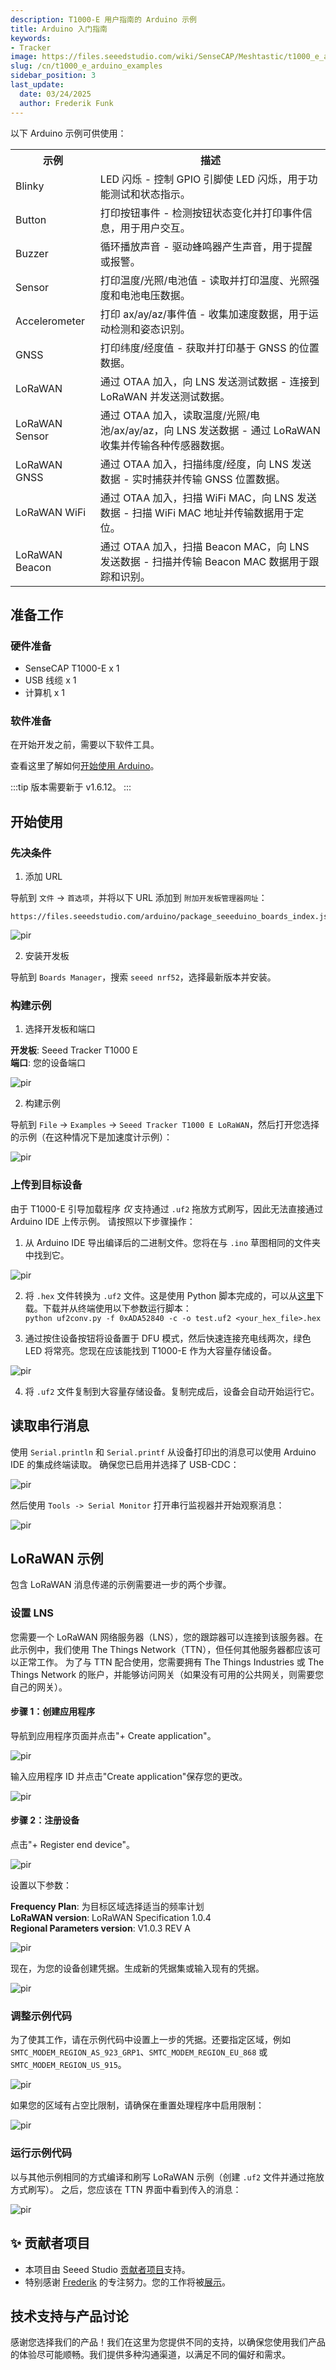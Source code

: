 ```yaml
---
description: T1000-E 用户指南的 Arduino 示例
title: Arduino 入门指南
keywords:
- Tracker
image: https://files.seeedstudio.com/wiki/SenseCAP/Meshtastic/t1000_e_arduino_examples/tracker-t1000-e-for-meshtastic.webp
slug: /cn/t1000_e_arduino_examples
sidebar_position: 3
last_update:
  date: 03/24/2025
  author: Frederik Funk
---
```



以下 Arduino 示例可供使用：

<div class="table-center">
  <table align="center">
    <tr>
      <th>示例</th>
      <th>描述</th>
    </tr>
    <tr>
      <td>Blinky</td>
      <td>LED 闪烁 - 控制 GPIO 引脚使 LED 闪烁，用于功能测试和状态指示。</td>
    </tr>
    <tr>
      <td>Button</td>
      <td>打印按钮事件 - 检测按钮状态变化并打印事件信息，用于用户交互。</td>
    </tr>
    <tr>
      <td>Buzzer</td>
      <td>循环播放声音 - 驱动蜂鸣器产生声音，用于提醒或报警。</td>
    </tr>
    <tr>
      <td>Sensor</td>
      <td>打印温度/光照/电池值 - 读取并打印温度、光照强度和电池电压数据。</td>
    </tr>
    <tr>
      <td>Accelerometer</td>
      <td>打印 ax/ay/az/事件值 - 收集加速度数据，用于运动检测和姿态识别。</td>
    </tr>
    <tr>
      <td>GNSS</td>
      <td>打印纬度/经度值 - 获取并打印基于 GNSS 的位置数据。</td>
    </tr>
    <tr>
      <td>LoRaWAN</td>
      <td>通过 OTAA 加入，向 LNS 发送测试数据 - 连接到 LoRaWAN 并发送测试数据。</td>
    </tr>
    <tr>
      <td>LoRaWAN Sensor</td>
      <td>通过 OTAA 加入，读取温度/光照/电池/ax/ay/az，向 LNS 发送数据 - 通过 LoRaWAN 收集并传输各种传感器数据。</td>
    </tr>
    <tr>
      <td>LoRaWAN GNSS</td>
      <td>通过 OTAA 加入，扫描纬度/经度，向 LNS 发送数据 - 实时捕获并传输 GNSS 位置数据。</td>
    </tr>
    <tr>
      <td>LoRaWAN WiFi</td>
      <td>通过 OTAA 加入，扫描 WiFi MAC，向 LNS 发送数据 - 扫描 WiFi MAC 地址并传输数据用于定位。</td>
    </tr>
    <tr>
      <td>LoRaWAN Beacon</td>
      <td>通过 OTAA 加入，扫描 Beacon MAC，向 LNS 发送数据 - 扫描并传输 Beacon MAC 数据用于跟踪和识别。</td>
    </tr>
  </table>
</div>

## 准备工作

### 硬件准备

- SenseCAP T1000-E x 1
- USB 线缆 x 1
- 计算机 x 1

### 软件准备

在开始开发之前，需要以下软件工具。

查看这里了解如何[开始使用 Arduino](https://wiki.seeedstudio.com/cn/Getting_Started_with_Arduino/)。

:::tip
版本需要新于 v1.6.12。
:::

## 开始使用

### 先决条件

1. 添加 URL

导航到 `文件` -> `首选项`，并将以下 URL 添加到 `附加开发板管理器网址`：

```
https://files.seeedstudio.com/arduino/package_seeeduino_boards_index.json
```

<p style={{textAlign: 'center'}}><img src="https://files.seeedstudio.com/wiki/SenseCAP/LoraWAN_Tracker/add-url.png" alt="pir" width={800} height="auto" /></p>

2. 安装开发板

导航到 `Boards Manager`，搜索 `seeed nrf52`，选择最新版本并安装。

### 构建示例

1. 选择开发板和端口

**开发板**: Seeed Tracker T1000 E <br/>
**端口**: 您的设备端口

<p style={{textAlign: 'center'}}><img src="https://files.seeedstudio.com/wiki/SenseCAP/LoraWAN_Tracker/board-select.png" alt="pir" width={800} height="auto" /></p>

2. 构建示例

导航到 `File` -> `Examples` -> `Seeed Tracker T1000 E LoRaWAN`，然后打开您选择的示例（在这种情况下是加速度计示例）：

<p style={{textAlign: 'center'}}><img src="https://files.seeedstudio.com/wiki/SenseCAP/Meshtastic/t1000_e_arduino_examples/example_select.png" alt="pir" width={800} height="auto" /></p>

### 上传到目标设备

由于 T1000-E 引导加载程序 _仅_ 支持通过 `.uf2` 拖放方式刷写，因此无法直接通过 Arduino IDE 上传示例。
请按照以下步骤操作：

1. 从 Arduino IDE 导出编译后的二进制文件。您将在与 `.ino` 草图相同的文件夹中找到它。

<p style={{textAlign: 'center'}}><img src="https://files.seeedstudio.com/wiki/SenseCAP/Meshtastic/t1000_e_arduino_examples/export_binary.png" alt="pir" width={800} height="auto" /></p>

2. 将 `.hex` 文件转换为 `.uf2` 文件。这是使用 Python 脚本完成的，可以从[这里](https://github.com/Seeed-Studio/Adafruit_nRF52_Arduino/blob/1.1.9/tools/uf2conv/uf2conv.py)下载。下载并从终端使用以下参数运行脚本：  
`python uf2conv.py -f 0xADA52840 -c -o test.uf2 <your_hex_file>.hex`

3. 通过按住设备按钮将设备置于 DFU 模式，然后快速连接充电线两次，绿色 LED 将常亮。您现在应该能找到 T1000-E 作为大容量存储设备。

<p style={{textAlign: 'center'}}><img src="https://files.seeedstudio.com/wiki/SenseCAP/Meshtastic/e-driver.png" alt="pir" width={600} height="auto" /></p>

4. 将 `.uf2` 文件复制到大容量存储设备。复制完成后，设备会自动开始运行它。

## 读取串行消息

使用 `Serial.println` 和 `Serial.printf` 从设备打印出的消息可以使用 Arduino IDE 的集成终端读取。
确保您已启用并选择了 USB-CDC：
<p style={{textAlign: 'center'}}><img src="https://files.seeedstudio.com/wiki/SenseCAP/Meshtastic/t1000_e_arduino_examples/usb_cdc.png" alt="pir" width={800} height="auto" /></p>

然后使用 `Tools -> Serial Monitor` 打开串行监视器并开始观察消息：
<p style={{textAlign: 'center'}}><img src="https://files.seeedstudio.com/wiki/SenseCAP/Meshtastic/t1000_e_arduino_examples/serial_monitor.png" alt="pir" width={800} height="auto" /></p>

## LoRaWAN 示例

包含 LoRaWAN 消息传递的示例需要进一步的两个步骤。

### 设置 LNS

您需要一个 LoRaWAN 网络服务器（LNS），您的跟踪器可以连接到该服务器。在此示例中，我们使用 The Things Network（TTN），但任何其他服务器都应该可以正常工作。
为了与 TTN 配合使用，您需要拥有 The Things Industries 或 The Things Network 的账户，并能够访问网关（如果没有可用的公共网关，则需要您自己的网关）。

#### 步骤 1：创建应用程序

导航到应用程序页面并点击"+ Create application"。

<p style={{textAlign: 'center'}}><img src="https://files.seeedstudio.com/wiki/SenseCAP/Wio-WM1110%20Dev%20Kit/create_application.png" alt="pir" width={800} height="auto" /></p>

输入应用程序 ID 并点击"Create application"保存您的更改。

<p style={{textAlign: 'center'}}><img src="https://files.seeedstudio.com/wiki/SenseCAP/Wio-WM1110%20Dev%20Kit/create_application1.png" alt="pir" width={800} height="auto" /></p>

#### 步骤 2：注册设备

点击"+ Register end device"。
<p style={{textAlign: 'center'}}><img src="https://files.seeedstudio.com/wiki/SenseCAP/Wio-WM1110%20Dev%20Kit/register_device.png" alt="pir" width={800} height="auto" /></p>

设置以下参数：

**Frequency Plan**: 为目标区域选择适当的频率计划  
**LoRaWAN version**: LoRaWAN Specification 1.0.4  
**Regional Parameters version**: V1.0.3 REV A

<p style={{textAlign: 'center'}}><img src="https://files.seeedstudio.com/wiki/SenseCAP/Wio-WM1110%20Dev%20Kit/register_device1.png" alt="pir" width={800} height="auto" /></p>

现在，为您的设备创建凭据。生成新的凭据集或输入现有的凭据。
<p style={{textAlign: 'center'}}><img src="https://files.seeedstudio.com/wiki/SenseCAP/Wio-WM1110%20Dev%20Kit/register_device5.png" alt="pir" width={800} height="auto" /></p>

### 调整示例代码

为了使其工作，请在示例代码中设置上一步的凭据。还要指定区域，例如 `SMTC_MODEM_REGION_AS_923_GRP1`、`SMTC_MODEM_REGION_EU_868` 或 `SMTC_MODEM_REGION_US_915`。
<p style={{textAlign: 'center'}}><img src="https://files.seeedstudio.com/wiki/SenseCAP/Meshtastic/t1000_e_arduino_examples/lorawan_credentials.png" alt="pir" width={800} height="auto" /></p>

如果您的区域有占空比限制，请确保在重置处理程序中启用限制：
<p style={{textAlign: 'center'}}><img src="https://files.seeedstudio.com/wiki/SenseCAP/Meshtastic/t1000_e_arduino_examples/duty_cycle_limitation.png" alt="pir" width={800} height="auto" /></p>

### 运行示例代码

以与其他示例相同的方式编译和刷写 LoRaWAN 示例（创建 `.uf2` 文件并通过拖放方式刷写）。
之后，您应该在 TTN 界面中看到传入的消息：

<p style={{textAlign: 'center'}}><img src="https://files.seeedstudio.com/wiki/SenseCAP/Meshtastic/t1000_e_arduino_examples/ttn_live_data.png" alt="pir" width={800} height="auto" /></p>

## ✨ 贡献者项目

- 本项目由 Seeed Studio [贡献者项目](https://github.com/orgs/Seeed-Studio/projects/6/views/1?pane=issue&itemId=30957479)支持。
- 特别感谢 [Frederik](https://github.com/orgs/Seeed-Studio/projects/6/views/1?filterQuery=Support+Arduino+to+our+new+open-source+LoRaWAN+device%2C+the+new+T1000-E+for+LoRaWAN&pane=issue&itemId=94352679&issue=Seeed-Studio%7Cwiki-documents%7C2144) 的专注努力。您的工作将被[展示](https://wiki.seeedstudio.com/contributors/)。

## 技术支持与产品讨论

感谢您选择我们的产品！我们在这里为您提供不同的支持，以确保您使用我们产品的体验尽可能顺畅。我们提供多种沟通渠道，以满足不同的偏好和需求。
<div class="button_tech_support_container">
<a href="https://forum.seeedstudio.com/" class="button_forum"></a>
<a href="https://www.seeedstudio.com/contacts" class="button_email"></a>
</div>
<div class="button_tech_support_container">
<a href="https://discord.gg/eWkprNDMU7" class="button_discord"></a>
<a href="https://github.com/Seeed-Studio/wiki-documents/discussions/69" class="button_discussion"></a>
</div>
